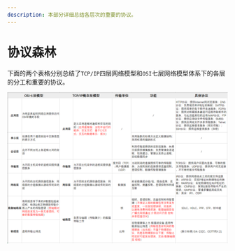 ```yaml
---
description: 本部分详细总结各层次的重要的协议。
---
```


# 协议森林

下面的两个表格分别总结了`TCP/IP`四层网络模型和`OSI`七层网络模型体系下的各层的分工和重要的协议。

![](../../.gitbook/assets/38.png)

